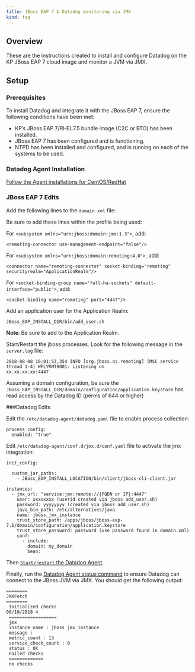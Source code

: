 ```yaml
---
title: JBoss EAP 7 & Datadog monitoring via JMX
kind: faq
---
```


## Overview

These are the instructions created to install and configure Datadog on the KP JBoss EAP 7 cloud image and monitor a JVM via JMX.

## Setup
### Prerequisites

To install Datadog and integrate it with the JBoss EAP 7, ensure the following conditions have been met:

* KP’s JBoss EAP 7/RHEL7.5 bundle image (C2C or BTO) has been installed.
* JBoss EAP 7 has been configured and is functioning.
* NTPD has been installed and configured, and is running on each of the systems to be used.

### Datadog Agent Installation

[Follow the Agent installations for CentOS/RedHat][1]

### JBoss EAP 7 Edits

Add the following lines to the `domain.xml` file:

Be sure to add these lines within the profile being used:

For `<subsystem xmlns="urn:jboss:domain:jmx:1.3">`, add:

```
<remoting-connector use-management-endpoint="false"/>
```

For `<subsystem xmlns="urn:jboss:domain:remoting:4.0">`, add:

```
<connector name="remoting-connector" socket-binding="remoting" securityrealm="ApplicationRealm"/>
```

For `<socket-binding-group name="full-ha-sockets" default-interface="public">`, add:

```
<socket-binding name="remoting" port="4447"/>
```


Add an application user for the Application Realm:

```
JBoss_EAP_INSTALL_DIR/bin/add_user.sh
```

**Note**: Be sure to add to the Application Realm.

Start/Restart the jboss processes. Look for the following message in the `server.log` file:

```
2018-08-08 16:01:53,354 INFO [org.jboss.as.remoting] (MSC service thread 1-4) WFLYRMT0001: Listening on
xx.xx.xx.xx:4447
```

Assuming a domain configuration, be sure the
`JBoss_EAP_INSTALL_DIR/domain/configuration/application.keystore` has read access by the Datadog ID (perms of 644 or higher)

###Datadog Edits

Edit the `/etc/datadog-agent/datadog.yaml` file to enable process collection:

```
process_config:
  enabled: "true"
```

Edit `/etc/datadog-agent/conf.d/jmx.d/conf.yaml` file to activate the jmx integration:

```
init_config:

  custom_jar_paths:
    - JBoss_EAP_INSTALL_LOCATION/bin/client/jboss-cli-client.jar

instances:
  - jmx_url: "service:jmx:remote://{FQDN or IP}:4447"
    user: xxxxxxxx (userid created via jboss add_user.sh)
    password: yyyyyyyy (created via jboss add_user.sh)
    java_bin_path: /etc/alternatives/java
    name: jboss_jmx_instance
    trust_store_path: /apps/jboss/jboss-eap-7.1/domain/configuration/application.keystore
    trust_store_password: password (use password found in domain.xml)
    conf:
      - include:
        domain: my_domain
        bean:
```

Then [`Start/restart` the Datadog Agent][2].

Finally, run the [Datadog Agent status command][3] to ensure Datadog can connect to the JBoss JVM via JMX. You should get the following output:

```
========
JMXFetch
========
 Initialized checks
08/10/2018 4
 ==================
 jmx
 instance_name : jboss_jmx_instance
 message :
 metric_count : 13
 service_check_count : 0
 status : OK
 Failed checks
 =============
 no checks
```

[1]: https://app.datadoghq.com/account/settings#agent/centos
[2]: /agent/guide/agent-commands/#start-stop-and-restart-the-agent
[3]: /agent/guide/agent-commands/#agent-status-and-information
